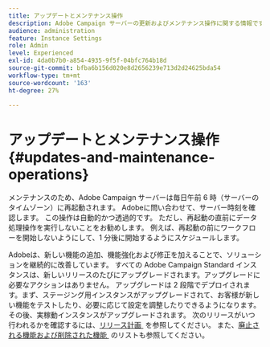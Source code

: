 ```yaml
---
title: アップデートとメンテナンス操作
description: Adobe Campaign サーバーの更新およびメンテナンス操作に関する情報です。
audience: administration
feature: Instance Settings
role: Admin
level: Experienced
exl-id: 4da0b7b0-a854-4935-9f5f-04bfc764b18d
source-git-commit: bfba6b156d020e8d2656239e713d2d24625bda54
workflow-type: tm+mt
source-wordcount: '163'
ht-degree: 27%

---
```


# アップデートとメンテナンス操作{#updates-and-maintenance-operations}

メンテナンスのため、Adobe Campaign サーバーは毎日午前 6 時（サーバーのタイムゾーン）に再起動されます。 Adobeに問い合わせて、サーバー時刻を確認します。 この操作は自動的かつ透過的です。 ただし、再起動の直前にデータ処理操作を実行しないことをお勧めします。 例えば、再起動の前にワークフローを開始しないようにして、1 分後に開始するようにスケジュールします。

Adobeは、新しい機能の追加、機能強化および修正を加えることで、ソリューションを継続的に改善しています。 すべての Adobe Campaign Standard インスタンスは、新しいリリースのたびにアップグレードされます。アップグレードに必要なアクションはありません。 アップグレードは 2 段階でデプロイされます。まず、ステージング用インスタンスがアップグレードされて、お客様が新しい機能をテストしたり、必要に応じて設定を調整したりできるようになります。その後、実稼動インスタンスがアップグレードされます。 次のリリースがいつ行われるかを確認するには、[&#x200B; リリース計画 &#x200B;](https://helpx.adobe.com/jp/campaign/kb/acs-release-planning.html) を参照してください。 また、[&#x200B; 廃止される機能および削除された機能 &#x200B;](../../rn/using/deprecated-features.md) のリストも参照してください。
